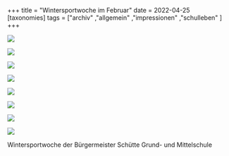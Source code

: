 +++
title = "Wintersportwoche im Februar"
date = 2022-04-25
[taxonomies]
tags = ["archiv" ,"allgemein" ,"impressionen" ,"schulleben" ]
+++

[![](images/IMG_20220225_094340_1-1024x768.jpg)](https://volksschule-partenkirchen.de/wp-content/uploads/IMG_20220225_094340_1-scaled.jpg)

[![](images/Jonathan-2a-768x1024.jpeg)](https://volksschule-partenkirchen.de/wp-content/uploads/Jonathan-2a.jpeg)

[![](images/Finnley-1a-768x1024.jpeg)](https://volksschule-partenkirchen.de/wp-content/uploads/Finnley-1a.jpeg)

[![](images/Xaver-1a-768x1024.jpeg)](https://volksschule-partenkirchen.de/wp-content/uploads/Xaver-1a.jpeg)

[![](images/IMG_20220225_094853_5-768x1024.jpg)](https://volksschule-partenkirchen.de/wp-content/uploads/IMG_20220225_094853_5-scaled.jpg)

[![](images/IMG_20220224_104940_1-768x1024.jpg)](https://volksschule-partenkirchen.de/wp-content/uploads/IMG_20220224_104940_1-scaled.jpg)

[![](images/IMG_20220225_094357_5-768x1024.jpg)](https://volksschule-partenkirchen.de/wp-content/uploads/IMG_20220225_094357_5-scaled.jpg)

[![](images/IMG_20220225_095138_9-768x1024.jpg)](https://volksschule-partenkirchen.de/wp-content/uploads/IMG_20220225_095138_9-scaled.jpg)

Wintersportwoche der Bürgermeister Schütte Grund- und Mittelschule
